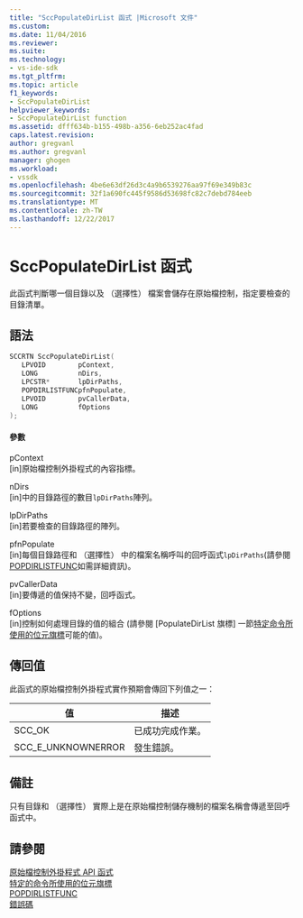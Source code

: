 ```yaml
---
title: "SccPopulateDirList 函式 |Microsoft 文件"
ms.custom: 
ms.date: 11/04/2016
ms.reviewer: 
ms.suite: 
ms.technology:
- vs-ide-sdk
ms.tgt_pltfrm: 
ms.topic: article
f1_keywords:
- SccPopulateDirList
helpviewer_keywords:
- SccPopulateDirList function
ms.assetid: dfff634b-b155-498b-a356-6eb252ac4fad
caps.latest.revision: 
author: gregvanl
ms.author: gregvanl
manager: ghogen
ms.workload:
- vssdk
ms.openlocfilehash: 4be6e63df26d3c4a9b6539276aa97f69e349b83c
ms.sourcegitcommit: 32f1a690fc445f9586d53698fc82c7debd784eeb
ms.translationtype: MT
ms.contentlocale: zh-TW
ms.lasthandoff: 12/22/2017
---
```

# <a name="sccpopulatedirlist-function"></a>SccPopulateDirList 函式
此函式判斷哪一個目錄以及 （選擇性） 檔案會儲存在原始檔控制，指定要檢查的目錄清單。  
  
## <a name="syntax"></a>語法  
  
```cpp  
SCCRTN SccPopulateDirList(  
   LPVOID        pContext,  
   LONG          nDirs,  
   LPCSTR*       lpDirPaths,  
   POPDIRLISTFUNCpfnPopulate,  
   LPVOID        pvCallerData,  
   LONG          fOptions  
);  
```  
  
#### <a name="parameters"></a>參數  
 pContext  
 [in]原始檔控制外掛程式的內容指標。  
  
 nDirs  
 [in]中的目錄路徑的數目`lpDirPaths`陣列。  
  
 lpDirPaths  
 [in]若要檢查的目錄路徑的陣列。  
  
 pfnPopulate  
 [in]每個目錄路徑和 （選擇性） 中的檔案名稱呼叫的回呼函式`lpDirPaths`(請參閱[POPDIRLISTFUNC](../extensibility/popdirlistfunc.md)如需詳細資訊)。  
  
 pvCallerData  
 [in]要傳遞的值保持不變，回呼函式。  
  
 fOptions  
 [in]控制如何處理目錄的值的組合 (請參閱 [PopulateDirList 旗標] 一節[特定命令所使用的位元旗標](../extensibility/bitflags-used-by-specific-commands.md)可能的值)。  
  
## <a name="return-value"></a>傳回值  
 此函式的原始檔控制外掛程式實作預期會傳回下列值之一：  
  
|值|描述|  
|-----------|-----------------|  
|SCC_OK|已成功完成作業。|  
|SCC_E_UNKNOWNERROR|發生錯誤。|  
  
## <a name="remarks"></a>備註  
 只有目錄和 （選擇性） 實際上是在原始檔控制儲存機制的檔案名稱會傳遞至回呼函式中。  
  
## <a name="see-also"></a>請參閱  
 [原始檔控制外掛程式 API 函式](../extensibility/source-control-plug-in-api-functions.md)   
 [特定的命令所使用的位元旗標](../extensibility/bitflags-used-by-specific-commands.md)   
 [POPDIRLISTFUNC](../extensibility/popdirlistfunc.md)   
 [錯誤碼](../extensibility/error-codes.md)